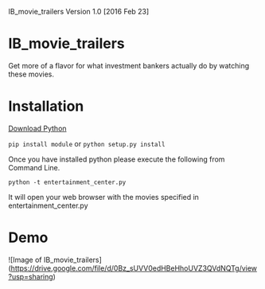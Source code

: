 IB_movie_trailers Version 1.0 [2016 Feb 23]

# IB_movie_trailers
Get more of a flavor for what investment bankers actually do by watching these movies.

# Installation
[Download Python](https://www.python.org/downloads/)

```pip install module``` or ```python setup.py install```

Once you have installed python please execute the following from Command Line. 

```python -t entertainment_center.py```

It will open your web browser with the movies specified in entertainment_center.py 

# Demo
![Image of IB_movie_trailers] (https://drive.google.com/file/d/0Bz_sUVV0edHBeHhoUVZ3QVdNQTg/view?usp=sharing)


